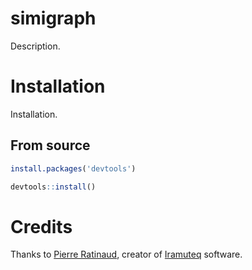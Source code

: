 # simigraph

Description.

# Installation

Installation.

## From source

```R
install.packages('devtools')

devtools::install()
```

# Credits

Thanks to [Pierre Ratinaud](https://lerass.com/author/pratinaud), creator of [Iramuteq](http://iramuteq.org/) software.